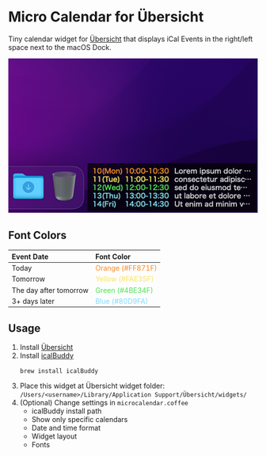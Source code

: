 # Micro Calendar for Übersicht

Tiny calendar widget for [Übersicht](http://tracesof.net/uebersicht/) that displays iCal Events in the right/left space next to the macOS Dock.

![screenshot](screenshot.png)

## Font Colors

| Event Date | Font Color |
| :-- | :-- |
| Today | <span style="color:#ff871f">Orange (#FF871F)</span> |
| Tomorrow | <span style="color:#fae35f">Yellow (#FAE35F)</span> |
| The day after tomorrow | <span style="color:#4be34f">Green (#4BE34F)</span> |
| 3+ days later | <span style="color:#80d9fa">Blue (#80D9FA)</span> |


## Usage

1. Install [Übersicht](http://tracesof.net/uebersicht/)
1. Install [icalBuddy](https://hasseg.org/icalBuddy/)
    ```shell
    brew install icalBuddy
    ```
1. Place this widget at Übersicht widget folder:
    `/Users/<username>/Library/Application Support/Übersicht/widgets/`
1. (Optional) Change settings in `microcalendar.coffee`
    - icalBuddy install path
    - Show only specific calendars
    - Date and time format
    - Widget layout
    - Fonts
